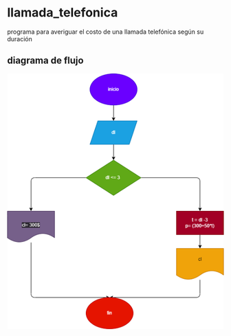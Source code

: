 # llamada_telefonica

programa para averiguar el costo de una llamada telefónica según su duración 

## diagrama de flujo 

![Diagrama de flujo](diagrama.png "Diagrama de flujo")